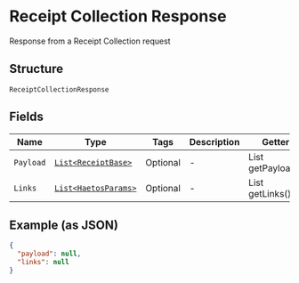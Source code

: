 
# Receipt Collection Response

Response from a Receipt Collection request

## Structure

`ReceiptCollectionResponse`

## Fields

| Name | Type | Tags | Description | Getter | Setter |
|  --- | --- | --- | --- | --- | --- |
| `Payload` | [`List<ReceiptBase>`](../../doc/models/receipt-base.md) | Optional | - | List<ReceiptBase> getPayload() | setPayload(List<ReceiptBase> payload) |
| `Links` | [`List<HaetosParams>`](../../doc/models/haetos-params.md) | Optional | - | List<HaetosParams> getLinks() | setLinks(List<HaetosParams> links) |

## Example (as JSON)

```json
{
  "payload": null,
  "links": null
}
```

